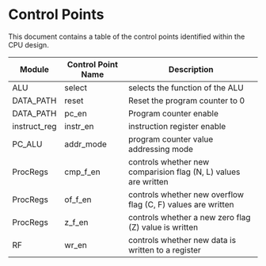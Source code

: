 # Control Points 
This document contains a table of the control points identified within the 
CPU design.

| Module | Control Point Name  | Description | 
| --------------- | --------------- | --------------- |
| ALU | select | selects the function of the ALU |
| DATA_PATH | reset | Reset the program counter to 0 |
| DATA_PATH | pc_en | Program counter enable |
| instruct_reg | instr_en | instruction register enable |
| PC_ALU | addr_mode | program counter value addressing mode |
| ProcRegs | cmp_f_en | controls whether new comparision flag (N, L) values are written | 
| ProcRegs | of_f_en | controls whether new overflow flag (C, F) values are written |
| ProcRegs | z_f_en | controls whether a new zero flag (Z) value is written |
| RF | wr_en | controls whether new data is written to a register |